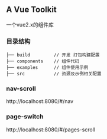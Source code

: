 
## A Vue Toolkit
一个vue2.x的组件库

### 目录结构

```
├── build         // 开发 打包构建配置
├── components    // 组件代码
├── examples      // 组件使用示例
├── src           // 资源及示例相关配置
```

### nav-scroll
http://localhost:8080/#/nav
### page-switch
http://localhost:8080/#/pages-scroll
